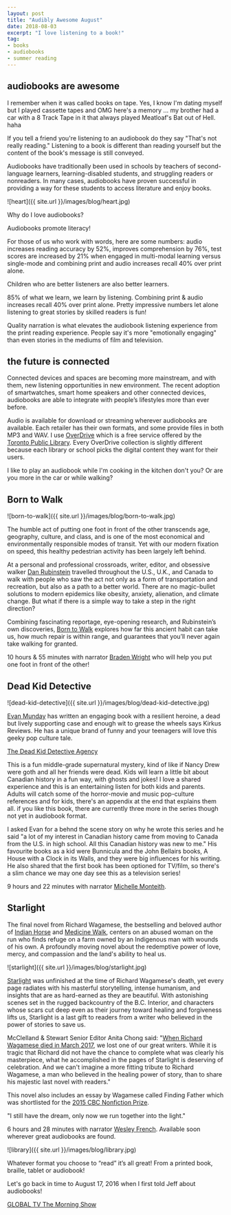 ```yaml
---
layout: post
title: "Audibly Awesome August"
date: 2018-08-03    
excerpt: "I love listening to a book!"
tag:
- books
- audiobooks
- summer reading
---
```


## audiobooks are awesome

I remember when it was called books on tape. Yes, I know I'm dating myself but I played cassette tapes and OMG here's a memory ... my brother had a car with a 8 Track Tape in it that always played Meatloaf's Bat out of Hell. haha

If you tell a friend you're listening to an audiobook do they say "That's not really reading." Listening to a book is different than reading yourself but the content of the book's message is still conveyed.

Audiobooks have traditionally been used in schools by teachers of second-language learners, learning-disabled students, and struggling readers or nonreaders. In many cases, audiobooks have proven successful in providing a way for these students to access literature and enjoy books.

![heart]({{ site.url }}/images/blog/heart.jpg)

Why do I love audiobooks?

Audiobooks promote literacy!

For those of us who work with words, here are some numbers: audio increases reading accuracy by 52%, improves comprehension by 76%, test scores are increased by 21% when engaged in multi-modal learning versus single-mode and combining print and audio increases recall 40% over print alone.

Children who are better listeners are also better learners.

85% of what we learn, we learn by listening. Combining print & audio increases recall 40% over print alone. Pretty impressive numbers let alone listening to great stories by skilled readers is fun!

Quality narration is what elevates the audiobook listening experience from the print reading experience. People say it's more "emotionally engaging" than even stories in the mediums of film and television.

## the future is connected

Connected devices and spaces are becoming more mainstream, and with them, new listening opportunities in new environment. The recent adoption of smartwatches, smart home speakers and other connected devices, audiobooks are able to integrate with people’s lifestyles more than ever before.

Audio is available for download or streaming wherever audiobooks are available. Each retailer has their own formats, and some provide files in both MP3 and WAV. I use  [OverDrive](https://help.overdrive.com/customer/portal/articles/1529341-what-is-overdrive-) which is a free service offered by the [Toronto Public Library](https://www.torontopubliclibrary.ca/). Every OverDrive collection is slightly different because each library or school picks the digital content they want for their users.

I like to play an audiobook while I'm cooking in the kitchen don't you? Or are you more in the car or while walking?

## Born to Walk

![born-to-walk]({{ site.url }}/images/blog/born-to-walk.jpg)

The humble act of putting one foot in front of the other transcends age, geography, culture, and class, and is one of the most economical and environmentally responsible
modes of transit. Yet with our modern fixation on speed, this healthy pedestrian activity has been largely left behind.

At a personal and professional crossroads, writer, editor, and obsessive walker [Dan Rubinstein](https://borntowalk.org/about/) travelled throughout the U.S., U.K., and Canada to walk with people who saw the act not only as a form of transportation and recreation, but also as a path to a better world. There are no magic-bullet solutions to modern epidemics like obesity, anxiety, alienation, and climate change. But what if there is a simple way to take a step in the right direction?

Combining fascinating reportage, eye-opening research, and Rubinstein’s own discoveries, [Born to Walk](https://ecwpress.com/products/born-to-walk) explores how far this ancient habit can take us, how much repair is within range, and guarantees that you’ll never again take walking for granted.

<i class="fa fa-microphone" aria-hidden="true"></i> 10 hours & 55 minutes with narrator  [Braden Wright](http://www.bradenwright.com/) who will help you put one foot in front of the other!

## Dead Kid Detective

![dead-kid-detective]({{ site.url }}/images/blog/dead-kid-detective.jpg)

[Evan Munday](http://idontlikemundays.com/) has written an engaging book with a resilient heroine, a dead but lively supporting case and enough wit to grease the wheels says Kirkus Reviews.  He has a unique brand of funny and your teenagers will love this geeky pop culture tale.

[The Dead Kid Detective Agency](https://ecwpress.com/products/dead-kid-detective-agency)

This is a fun middle-grade supernatural mystery, kind of like if Nancy Drew were goth and all her friends were dead. Kids will learn a little bit about Canadian history in a fun way, with ghosts and jokes! I love a shared experience and this is an entertaining listen for both kids and parents. Adults will catch some of the horror-movie and music pop-culture references and for kids, there's an appendix at the end that explains them all. if you like this book, there are currently three more in the series though not yet in audiobook format.

I asked Evan for a behnd the scene story on why he wrote this series and he said "a lot of my interest in Canadian history came from moving to Canada from the U.S. in high school. All this Canadian history was new to me." His favourite books as a kid were Bunnicula and the John Bellairs books, A House with a Clock in its Walls, and they were big influences for his writing. He also shared that the first book has been optioned for TV/film, so there's a slim chance we may one day see this as a television series!

<i class="fa fa-microphone" aria-hidden="true"></i> 9 hours and 22 minutes with narrator  [Michelle Monteith](https://www.imdb.com/name/nm1474308/).

## Starlight

The final novel from Richard Wagamese, the bestselling and beloved author of [Indian Horse](https://www.chapters.indigo.ca/en-ca/books/indian-horse/9781553654025-item.html?ikwid=indian+horse&ikwsec=Home&ikwidx=0) and [Medicine Walk](https://www.chapters.indigo.ca/en-ca/books/medicine-walk/9780771089213-item.html?ikwid=medicine+walk&ikwsec=Home&ikwidx=0), centers on an abused woman on the run who finds refuge on a farm owned by an Indigenous man with wounds of his own. A profoundly moving novel about the redemptive power of love, mercy, and compassion and the land's ability to heal us.

![starlight]({{ site.url }}/images/blog/starlight.jpg)

[Starlight](https://www.chapters.indigo.ca/en-ca/books/starlight/9780771070846-item.html?ikwid=starlight&ikwsec=Home&ikwidx=0) was unfinished at the time of Richard Wagamese's death, yet every page radiates with his masterful storytelling, intense humanism, and insights that are as hard-earned as they are beautiful. With astonishing scenes set in the rugged backcountry of the B.C. Interior, and characters whose scars cut deep even as their journey toward healing and forgiveness lifts us, Starlight is a last gift to readers from a writer who believed in the power of stories to save us.

McClelland & Stewart Senior Editor Anita Chong said: "[When Richard Wagamese died in March 2017](https://www.cbc.ca/news/indigenous/richard-wagamese-obit-1.4020899), we lost one of our great writers. While it is tragic that Richard did not have the chance to complete what was clearly his masterpiece, what he accomplished in the pages of Starlight is deserving of celebration. And we can't imagine a more fitting tribute to Richard Wagamese, a man who believed in the healing power of story, than to share his majestic last novel with readers."

This novel also includes an essay by Wagamese called Finding Father which was shortlisted for the [2015 CBC Nonfiction Prize](http://www.cbc.ca/mediacentre/press-release/2015-cbc-creative-nonfiction-prize-winner-announced).

"I still have the dream, only now we run together into the light."

<i class="fa fa-microphone" aria-hidden="true"></i> 6 hours and 28 minutes with narrator [Wesley French](https://soulpepper.ca/performances/vimy/1998/wesley-french/3987). Available soon wherever great audiobooks are found.

![library]({{ site.url }}/images/blog/library.jpg)

Whatever format you choose to “read” it’s all great! From a printed book, braille, tablet or audiobook!  

Let's go back in time to August 17, 2016 when I first told Jeff about audiobooks!

<i class="fa fa-television" aria-hidden="true"></i> [GLOBAL TV The Morning Show](https://globalnews.ca/video/2887566/janet-joy-wilsons-august-book-picks)

